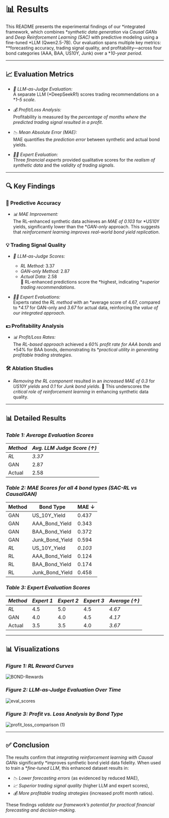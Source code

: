 # 📊 Results

This README presents the experimental findings of our *integrated framework, which combines **synthetic data generation* via *Causal GANs* and *Deep Reinforcement Learning (SAC)* with predictive modeling using a fine-tuned *LLM (Qwen2.5-7B). Our evaluation spans multiple key metrics: **forecasting accuracy, trading signal quality, and profitability—across four bond categories (AAA, BAA, US10Y, Junk) over a **10-year period*.

---

## 📈 Evaluation Metrics

- *🧠 LLM-as-Judge Evaluation:*  
  A separate LLM (*DeepSeekR1) scores trading recommendations on a **1–5 scale*.
  
- *💰 Profit/Loss Analysis:*  
  Profitability is measured by the *percentage of months where the predicted trading signal resulted in a profit*.
  
- *📉 Mean Absolute Error (MAE):*  
  MAE quantifies the *prediction error* between synthetic and actual bond yields.
  
- *👨‍💼 Expert Evaluation:*  
  Three *financial experts* provided qualitative scores for the *realism of synthetic data* and the *validity of trading signals*.

---

## 🔍 Key Findings

### 🎯 Predictive Accuracy

- *📊 MAE Improvement:*  
  The RL-enhanced synthetic data achieves an *MAE of 0.103* for *US10Y yields, significantly lower than the **GAN-only* approach. This suggests that *reinforcement learning improves real-world bond yield replication*.

### 💡 Trading Signal Quality

- *🤖 LLM-as-Judge Scores:*  
  - *RL Method:* 3.37  
  - *GAN-only Method:* 2.87  
  - *Actual Data:* 2.58  
  🔹 RL-enhanced predictions score the *highest, indicating **superior trading recommendations*.

- *🧑‍⚖️ Expert Evaluations:*  
  Experts rated the *RL method* with an *average score of 4.67, compared to **4.17* for GAN-only and *3.67* for actual data, reinforcing the *value of our integrated approach*.

### 💵 Profitability Analysis

- *📊 Profit/Loss Rates:*  
  The *RL-based approach* achieved a *60% profit rate for AAA bonds* and *54% for BAA bonds, demonstrating its **practical utility in generating profitable trading strategies*.

### 🛠️ Ablation Studies

- *Removing the RL component* resulted in an *increased MAE of 0.3* for *US10Y yields* and *0.1* for *Junk bond yields*. 
  🔹 This underscores the *critical role of reinforcement learning* in enhancing synthetic data quality.

---

## 📊 Detailed Results

### *Table 1: Average Evaluation Scores*
| *Method* | *Avg. LLM Judge Score (↑)* |
|------------|------------------------------|
| *RL*   | *3.37*                    |
| GAN        | 2.87                         |
| Actual     | 2.58                         |

### *Table 2: MAE Scores for all 4 bond types (SAC-RL vs CausalGAN)*
| Method | Bond Type        | MAE ↓    |
|--------|------------------|----------|
| GAN    | US_10Y_Yield     | 0.437    |
| GAN    | AAA_Bond_Yield   | 0.343    |
| GAN    | BAA_Bond_Yield   | 0.372    |
| GAN    | Junk_Bond_Yield  | 0.594    |
| *RL* | US_10Y_Yield     | *0.103*|
| RL     | AAA_Bond_Yield   | 0.124    |
| RL     | BAA_Bond_Yield   | 0.174    |
| RL     | Junk_Bond_Yield  | 0.458    |

### *Table 3: Expert Evaluation Scores*
| *Method* | *Expert 1* | *Expert 2* | *Expert 3* | *Average (↑)* |
|------------|--------------|--------------|--------------|-----------------|
| *RL*   | 4.5          | 5.0          | 4.5          | *4.67*        |
| GAN        | 4.0          | 4.0          | 4.5          | *4.17*        |
| Actual     | 3.5          | 3.5          | 4.0          | *3.67*        |

---

## 📊 Visualizations

### *Figure 1: RL Reward Curves*
![BOND-Rewards](https://github.com/user-attachments/assets/17f1482f-4c5f-482a-8724-6f193d1ee837)

### *Figure 2: LLM-as-Judge Evaluation Over Time*
![eval_scores](https://github.com/user-attachments/assets/cd2345e9-c538-49d0-bd5f-977fda209fc5)

### *Figure 3: Profit vs. Loss Analysis by Bond Type*
![profit_loss_comparison (1)](https://github.com/user-attachments/assets/cf98ee28-a29b-4f3d-9319-86a1d0e2816b)

---

## ✅ Conclusion

The results confirm that *integrating reinforcement learning with Causal GANs* significantly *improves synthetic bond yield data fidelity. When used to train a **fine-tuned LLM*, this enhanced dataset results in:
- *📉 Lower forecasting errors* (as evidenced by reduced MAE),
- *📈 Superior trading signal quality* (higher LLM and expert scores),
- *💰 More profitable trading strategies* (increased profit month ratios).

These findings *validate our framework’s potential for practical financial forecasting and decision-making*.
